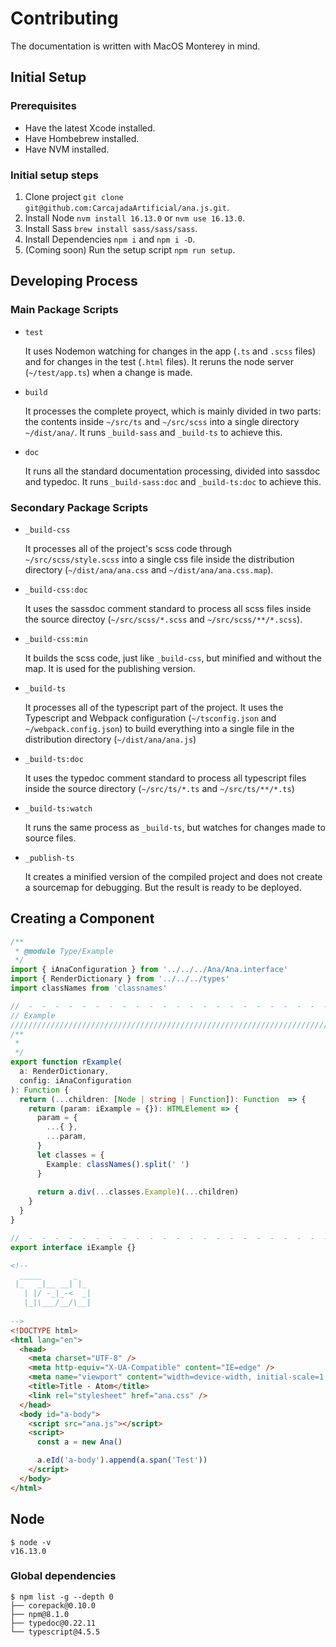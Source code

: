 # Contributing

The documentation is written with MacOS Monterey in mind.

## Initial Setup

### Prerequisites

* Have the latest Xcode installed.
* Have Hombebrew installed.
* Have NVM installed.

### Initial setup steps

1. Clone project `git clone git@github.com:CarcajadaArtificial/ana.js.git`.
2. Install Node `nvm install 16.13.0` or `nvm use 16.13.0`.
3. Install Sass `brew install sass/sass/sass`.
4. Install Dependencies `npm i` and `npm i -D`.
5. (Coming soon) Run the setup script `npm run setup`.

## Developing Process

### Main Package Scripts

* `test`
  
  It uses Nodemon watching for changes in the app (`.ts` and `.scss` files) and for changes in the test (`.html` files). It reruns the node server (`~/test/app.ts`) when a change is made.

* `build`

  It processes the complete proyect, which is mainly divided in two parts: the contents inside `~/src/ts` and `~/src/scss` into a single directory `~/dist/ana/`. It runs `_build-sass` and `_build-ts` to achieve this.

* `doc`
  
  It runs all the standard documentation processing, divided into sassdoc and typedoc. It runs `_build-sass:doc` and `_build-ts:doc` to achieve this.

### Secondary Package Scripts

* `_build-css`

  It processes all of the project's scss code through `~/src/scss/style.scss` into a single css file inside the distribution directory (`~/dist/ana/ana.css` and `~/dist/ana/ana.css.map`).

* `_build-css:doc`

  It uses the sassdoc comment standard to process all scss files inside the source directoy (`~/src/scss/*.scss` and `~/src/scss/**/*.scss`).

* `_build-css:min`

  It builds the scss code, just like `_build-css`, but minified and without the map. It is used for the publishing version.

* `_build-ts`

  It processes all of the typescript part of the project. It uses the Typescript and Webpack configuration (`~/tsconfig.json` and `~/webpack.config.json`) to build everything into a single file in the distribution directory (`~/dist/ana/ana.js`)

* `_build-ts:doc`

  It uses the typedoc comment standard to process all typescript files inside the source directory (`~/src/ts/*.ts` and `~/src/ts/**/*.ts`)

* `_build-ts:watch`

  It runs the same process as `_build-ts`, but watches for changes made to source files.

* `_publish-ts`

  It creates a minified version of the compiled project and does not create a sourcemap for debugging. But the result is ready to be deployed.

## Creating a Component

```typescript
/**
 * @module Type/Example
 */
import { iAnaConfiguration } from '../../../Ana/Ana.interface'
import { RenderDictionary } from '../../../types'
import classNames from 'classnames'

//  -  -  -  -  -  -  -  -  -  -  -  -  -  -  -  -  -  -  -  -  -  -  -  -  -  -  -  -  -  -  -  -  -  -
// Example
////////////////////////////////////////////////////////////////////////////////////////////////////////
/**
 * 
 */
export function rExample(
  a: RenderDictionary,
  config: iAnaConfiguration
): Function {
  return (...children: [Node | string | Function]): Function  => {
    return (param: iExample = {}): HTMLElement => {
      param = {
        ...{ },
        ...param,
      }
      let classes = {
        Example: classNames().split(' ')
      }
  
      return a.div(...classes.Example)(...children)
    }
  }
}

//  -  -  -  -  -  -  -  -  -  -  -  -  -  -  -  -  -  -  -  -  -  -  -  -  -  -  -  -  -  -  -  -  -  -
export interface iExample {}
```

```html
<!-- 
  _____       _   
 |_   _|__ __| |_ 
   | |/ -_|_-<  _|
   |_|\___/__/\__|
                  
-->
<!DOCTYPE html>
<html lang="en">
  <head>
    <meta charset="UTF-8" />
    <meta http-equiv="X-UA-Compatible" content="IE=edge" />
    <meta name="viewport" content="width=device-width, initial-scale=1.0" />
    <title>Title - Atom</title>
    <link rel="stylesheet" href="ana.css" />
  </head>
  <body id="a-body">
    <script src="ana.js"></script>
    <script>
      const a = new Ana()

      a.eId('a-body').append(a.span('Test'))
    </script>
  </body>
</html>
```

## Node

```
$ node -v
v16.13.0
```

### Global dependencies

```
$ npm list -g --depth 0
├── corepack@0.10.0
├── npm@8.1.0
├── typedoc@0.22.11
└── typescript@4.5.5
```
